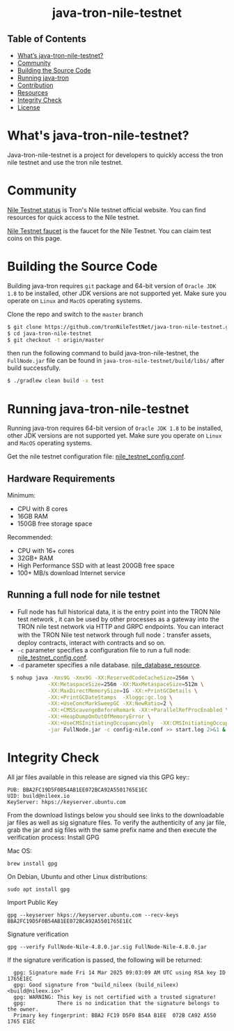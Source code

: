 <h1 align="center">
  <br>
  java-tron-nile-testnet
  <br>
</h1>


## Table of Contents

- [What’s java-tron-nile-testnet?](#whats-java-tron-nile-testnet)
- [Community](#community)
- [Building the Source Code](#building-the-source)
- [Running java-tron](#running-java-tron)
- [Contribution](#contribution)
- [Resources](#resources)
- [Integrity Check](#integrity-check)
- [License](#license)

# What's java-tron-nile-testnet?


Java-tron-nile-testnet is a project for developers to quickly access the tron nile testnet and use the tron nile testnet.

# Community

[Nile Testnet status](https://nileex.io/status/getStatusPage) is Tron's Nile testnet official website. You can find resources for quick access to the Nile testnet.

[Nile Testnet faucet](https://nileex.io/join/getJoinPage) is the faucet for the Nile Testnet. You can claim test coins on this page.


# Building the Source Code

Building java-tron requires `git` package and 64-bit version of `Oracle JDK 1.8` to be installed, other JDK versions are not supported yet. Make sure you operate on `Linux` and `MacOS` operating systems.

Clone the repo and switch to the `master` branch

```bash
$ git clone https://github.com/tronNileTestNet/java-tron-nile-testnet.git
$ cd java-tron-nile-testnet
$ git checkout -t origin/master
```

then run the following command to build java-tron-nile-testnet, the `FullNode.jar` file can be found in `java-tron-nile-testnet/build/libs/` after build successfully.

```bash
$ ./gradlew clean build -x test
```

# Running java-tron-nile-testnet

Running java-tron requires 64-bit version of `Oracle JDK 1.8` to be installed, other JDK versions are not supported yet. Make sure you operate on `Linux` and `MacOS` operating systems.

Get the nile testnet configuration file: [nile_testnet_config.conf](https://github.com/tronNileTestNet/java-tron-nile-testnet/tree/Nile/framework/src/main/resources/config-nile.conf).

## Hardware Requirements

Minimum:

- CPU with 8 cores
- 16GB RAM
- 150GB free storage space

Recommended:

- CPU with 16+ cores
- 32GB+ RAM
- High Performance SSD with at least 200GB free space
- 100+ MB/s download Internet service

## Running a full node for nile testnet

- Full node has full historical data, it is the entry point into the TRON Nile test network , it can be used by other processes as a gateway into the TRON nile test network via HTTP and GRPC endpoints. You can interact with the TRON Nile test network through full node：transfer assets, deploy contracts, interact with contracts and so on.
- `-c` parameter specifies a configuration file to run a full node:
[nile_testnet_config.conf](https://github.com/tronNileTestNet/java-tron-nile-testnet/tree/Nile/framework/src/main/resources/config-nile.conf).
- `-d` parameter specifies a nile database. [nile_database_resource](https://database.nileex.io/).

```bash
 $ nohup java -Xms9G -Xmx9G -XX:ReservedCodeCacheSize=256m \
             -XX:MetaspaceSize=256m -XX:MaxMetaspaceSize=512m \
             -XX:MaxDirectMemorySize=1G -XX:+PrintGCDetails \
             -XX:+PrintGCDateStamps  -Xloggc:gc.log \
             -XX:+UseConcMarkSweepGC -XX:NewRatio=2 \
             -XX:+CMSScavengeBeforeRemark -XX:+ParallelRefProcEnabled \
             -XX:+HeapDumpOnOutOfMemoryError \
             -XX:+UseCMSInitiatingOccupancyOnly  -XX:CMSInitiatingOccupancyFraction=70 \
             -jar FullNode.jar -c config-nile.conf >> start.log 2>&1 &
```

# Integrity Check

All jar files available in this release are signed via this GPG key::
  ```
  PUB: BBA2FC19D5F0B54AB1EE072BCA92A5501765E1EC
  UID: build@nileex.io
  KeyServer: hkps://keyserver.ubuntu.com
  ```
From the download listings below you should see links to the downloadable jar files as well as sig signature files. To verify the authenticity of any jar file, grab the jar and sig files with the same prefix name and then execute the verification process:
Install GPG

Mac OS:
  ```
  brew install gpg
  ```

On Debian, Ubuntu and other Linux distributions:
  ```
  sudo apt install gpg
  ```
 
Import Public Key
  ```
  gpg --keyserver hkps://keyserver.ubuntu.com --recv-keys BBA2FC19D5F0B54AB1EE072BCA92A5501765E1EC
  ```


Signature verification
  ```
  gpg --verify FullNode-Nile-4.8.0.jar.sig FullNode-Nile-4.8.0.jar
  ```

If the signature verification is passed, the following will be returned:

  ```
    gpg: Signature made Fri 14 Mar 2025 09:03:09 AM UTC using RSA key ID 1765E1EC
    gpg: Good signature from "build_nileex (build_nileex)<build@nileex.io>"
    gpg: WARNING: This key is not certified with a trusted signature!
    gpg:          There is no indication that the signature belongs to the owner.
    Primary key fingerprint: BBA2 FC19 D5F0 B54A B1EE  072B CA92 A550 1765 E1EC
  ```


